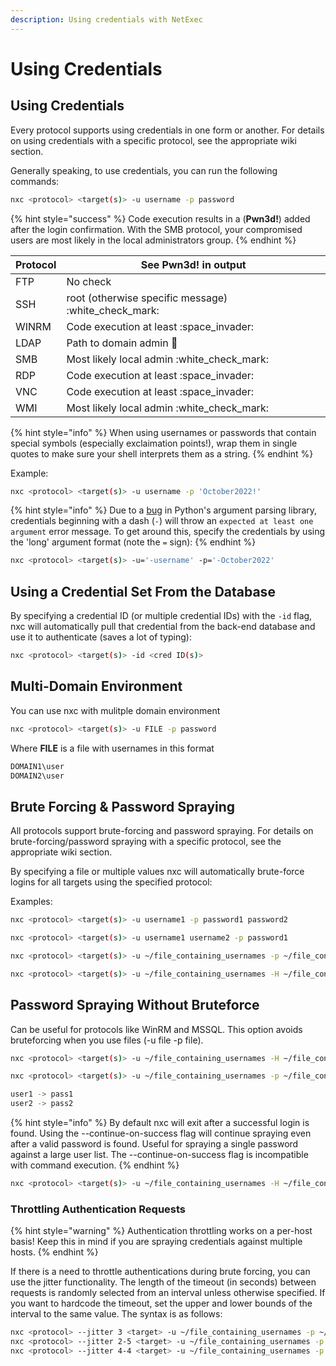 ```yaml
---
description: Using credentials with NetExec
---
```


# Using Credentials

## Using Credentials

Every protocol supports using credentials in one form or another. For details on using credentials with a specific protocol, see the appropriate wiki section.

Generally speaking, to use credentials, you can run the following commands:

```bash
nxc <protocol> <target(s)> -u username -p password
```

{% hint style="success" %}
Code execution results in a (**Pwn3d!**) added after the login confirmation. With the SMB protocol, your compromised users are most likely in the local administrators group.
{% endhint %}

| Protocol | See Pwn3d! in output                                   |
| -------- | ------------------------------------------------------ |
| FTP      | No check                                               |
| SSH      | root (otherwise specific message) :white\_check\_mark: |
| WINRM    | Code execution at least :space\_invader:               |
| LDAP     | Path to domain admin :crown:                           |
| SMB      | Most likely local admin :white\_check\_mark:           |
| RDP      | Code execution at least :space\_invader:               |
| VNC      | Code execution at least :space\_invader:               |
| WMI      | Most likely local admin :white\_check\_mark:           |

{% hint style="info" %}
When using usernames or passwords that contain special symbols (especially exclaimation points!), wrap them in single quotes to make sure your shell interprets them as a string.
{% endhint %}

Example:

```bash
nxc <protocol> <target(s)> -u username -p 'October2022!'
```

{% hint style="info" %}
Due to a [bug](https://bugs.python.org/issue9334) in Python's argument parsing library, credentials beginning with a dash (`-`) will throw an `expected at least one argument` error message. To get around this, specify the credentials by using the 'long' argument format (note the `=` sign):
{% endhint %}

```bash
nxc <protocol> <target(s)> -u='-username' -p='-October2022'
```

## Using a Credential Set From the Database

By specifying a credential ID (or multiple credential IDs) with the `-id` flag, nxc will automatically pull that credential from the back-end database and use it to authenticate (saves a lot of typing):

```bash
nxc <protocol> <target(s)> -id <cred ID(s)>
```

## Multi-Domain Environment

You can use nxc with mulitple domain environment

```bash
nxc <protocol> <target(s)> -u FILE -p password
```

Where **FILE** is a file with usernames in this format

```bash
DOMAIN1\user
DOMAIN2\user
```

## Brute Forcing & Password Spraying

All protocols support brute-forcing and password spraying. For details on brute-forcing/password spraying with a specific protocol, see the appropriate wiki section.

By specifying a file or multiple values nxc will automatically brute-force logins for all targets using the specified protocol:

Examples:

```bash
nxc <protocol> <target(s)> -u username1 -p password1 password2
```

```bash
nxc <protocol> <target(s)> -u username1 username2 -p password1
```

```bash
nxc <protocol> <target(s)> -u ~/file_containing_usernames -p ~/file_containing_passwords
```

```bash
nxc <protocol> <target(s)> -u ~/file_containing_usernames -H ~/file_containing_ntlm_hashes
```

## Password Spraying Without Bruteforce

Can be useful for protocols like WinRM and MSSQL. This option avoids bruteforcing when you use files (-u file -p file).

```bash
nxc <protocol> <target(s)> -u ~/file_containing_usernames -H ~/file_containing_ntlm_hashes --no-bruteforce
```

```bash
nxc <protocol> <target(s)> -u ~/file_containing_usernames -p ~/file_containing_passwords --no-bruteforce
```

```bash
user1 -> pass1
user2 -> pass2
```

{% hint style="info" %}
By default nxc will exit after a successful login is found. Using the --continue-on-success flag will continue spraying even after a valid password is found. Useful for spraying a single password against a large user list. The --continue-on-success flag is incompatible with command execution.
{% endhint %}

```bash
nxc <protocol> <target(s)> -u ~/file_containing_usernames -H ~/file_containing_ntlm_hashes --no-bruteforce --continue-on-success
```

### Throttling Authentication Requests

{% hint style="warning" %}
Authentication throttling works on a per-host basis! Keep this in mind if you are spraying credentials against multiple hosts.
{% endhint %}

If there is a need to throttle authentications during brute forcing, you can use the jitter functionality. The length of the timeout (in seconds) between requests is randomly selected from an interval unless otherwise specified. If you want to hardcode the timeout, set the upper and lower bounds of the interval to the same value. The syntax is as follows:

```bash
nxc <protocol> --jitter 3 <target> -u ~/file_containing_usernames -p ~/file_containing_passwords
nxc <protocol> --jitter 2-5 <target> -u ~/file_containing_usernames -p ~/file_containing_passwords
nxc <protocol> --jitter 4-4 <target> -u ~/file_containing_usernames -p ~/file_containing_passwords
```
